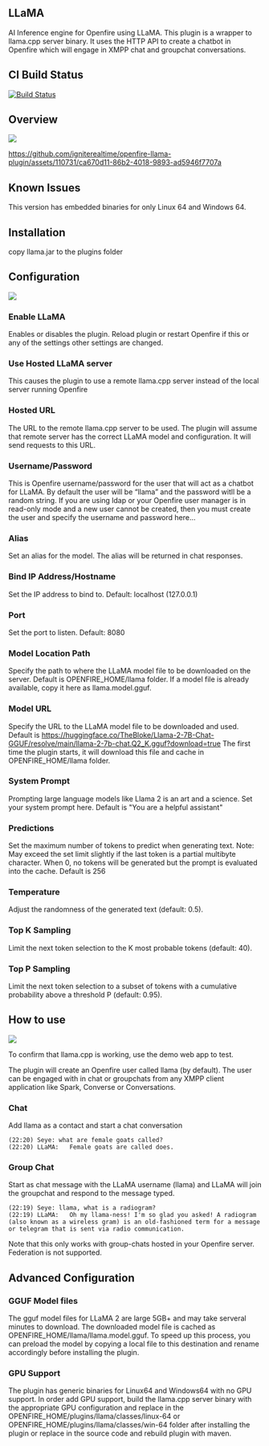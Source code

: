 ## LLaMA
AI Inference engine for Openfire using LLaMA.
This plugin is a wrapper to llama.cpp server binary. It uses the HTTP API to create a chatbot in Openfire which will engage in XMPP chat and groupchat conversations.

## CI Build Status

[![Build Status](https://github.com/igniterealtime/openfire-llama-plugin/workflows/Java%20CI/badge.svg)](https://github.com/igniterealtime/openfire-llama-plugin/actions)

## Overview
<img src="https://igniterealtime.github.io/openfire-llama-plugin/llama-chat.png" />

https://github.com/igniterealtime/openfire-llama-plugin/assets/110731/ca670d11-86b2-4018-9893-ad5946f7707a


## Known Issues

This version has embedded binaries for only Linux 64 and Windows 64.

## Installation

copy llama.jar to the plugins folder

## Configuration
<img src="https://igniterealtime.github.io/openfire-llama-plugin/llama-settings.png" />

### Enable LLaMA
Enables or disables the plugin. Reload plugin or restart Openfire if this or any of the settings other settings are changed.

### Use Hosted LLaMA server
This causes the plugin to use a remote llama.cpp server instead of the local server running Openfire

### Hosted URL
The URL to the remote llama.cpp server to be used. The plugin will assume that remote server has the correct LLaMA model and configuration. It will send requests to this URL.

### Username/Password
This is Openfire username/password for the user that will act as a chatbot for LLaMA. By default the user will be “llama” and the password witll be a random string. If you are using ldap or your Openfire user manager is in read-only mode and a new user cannot be created, then you must create the user and specify the username and password here…

### Alias
Set an alias for the model. The alias will be returned in chat responses.

### Bind IP Address/Hostname
Set the IP address to bind to. Default: localhost (127.0.0.1)

### Port
Set the port to listen. Default: 8080

### Model Location Path
Specify the path to where the LLaMA model file to be downloaded on the server. Default is OPENFIRE_HOME/llama folder. If a model file is already available, copy it here as llama.model.gguf.

### Model URL
Specify the URL to the LLaMA model file to be downloaded and used. Default is https://huggingface.co/TheBloke/Llama-2-7B-Chat-GGUF/resolve/main/llama-2-7b-chat.Q2_K.gguf?download=true
The first time the plugin starts, it will download this file and cache in OPENFIRE_HOME/llama folder.

### System Prompt
Prompting large language models like Llama 2 is an art and a science. Set your system prompt here. Default is "You are a helpful assistant"

### Predictions
Set the maximum number of tokens to predict when generating text. Note: May exceed the set limit slightly if the last token is a partial multibyte character. When 0, no tokens will be generated but the prompt is evaluated into the cache. Default is 256

### Temperature
Adjust the randomness of the generated text (default: 0.5).

### Top K Sampling
Limit the next token selection to the K most probable tokens (default: 40).

### Top P Sampling
Limit the next token selection to a subset of tokens with a cumulative probability above a threshold P (default: 0.95).

## How to use
<img src="https://igniterealtime.github.io/openfire-llama-plugin/llama-test.png" />

To confirm that llama.cpp is working, use the demo web app to test.

The plugin will create an Openfire user called llama (by default). The user can be engaged with in chat or groupchats from any XMPP client application like Spark, Converse or Conversations.

### Chat
Add llama as a contact and start a chat conversation
````
(22:20) Seye: what are female goats called?
(22:20) LLaMA:   Female goats are called does.
````
### Group Chat
Start as chat message with the LLaMA username (llama) and LLaMA will join the groupchat and respond to the message typed. 
````
(22:19) Seye: llama, what is a radiogram?
(22:19) LLaMA:   Oh my llama-ness! I'm so glad you asked! A radiogram (also known as a wireless gram) is an old-fashioned term for a message or telegram that is sent via radio communication.
````
Note that this only works with group-chats hosted in your Openfire server. Federation is not supported.

## Advanced Configuration

### GGUF Model files
The gguf model files for LLaMA 2 are large 5GB+ and may take serveral minutes to download. The downloaded model file is cached as OPENFIRE_HOME/llama/llama.model.gguf.
To speed up this process, you can preload the model by copying a local file to this destination and rename accordingly before installing the plugin.

### GPU Support
The plugin has generic binaries for Linux64 and Windows64 with no GPU support. In order add GPU support, build the llama.cpp server binary with the appropriate GPU configuration and replace in the OPENFIRE_HOME/plugins/llama/classes/linux-64 or OPENFIRE_HOME/plugins/llama/classes/win-64 folder after installing the plugin or replace in the source code and rebuild plugin with maven.
